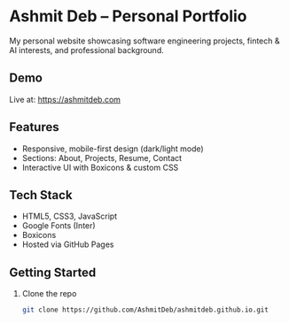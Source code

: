 # Ashmit Deb – Personal Portfolio

My personal website showcasing software engineering projects, fintech & AI interests, and professional background.

## Demo

Live at: https://ashmitdeb.com

## Features

- Responsive, mobile-first design (dark/light mode)  
- Sections: About, Projects, Resume, Contact  
- Interactive UI with Boxicons & custom CSS

## Tech Stack

- HTML5, CSS3, JavaScript  
- Google Fonts (Inter)  
- Boxicons  
- Hosted via GitHub Pages

## Getting Started

1. Clone the repo  
   ```bash
   git clone https://github.com/AshmitDeb/ashmitdeb.github.io.git
